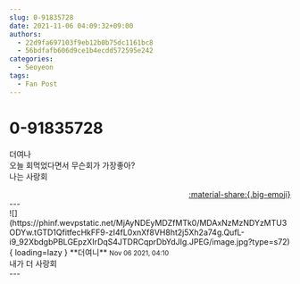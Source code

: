 ```yaml
---
slug: 0-91835728
date: 2021-11-06 04:09:32+09:00
authors:
  - 22d9fa697103f9eb12b0b75dc1161bc8
  - 56bdfafb606d9ce1b4ecdd572595e242
categories:
  - Seoyeon
tags:
  - Fan Post
---
```


# 0-91835728

<div class="post-container" markdown="1">
<div class="content-container md-sidebar__scrollwrap" markdown="1">

더여나 <br>오늘 회먹었다면서 무슨회가 가장좋아?<br>나는 사랑회

</div>
</div>

<div style="text-align: right;" markdown="1">
<a href="https://weverse.io/fromis9/fanpost/0-91835728" style="text-align: right;">:material-share:{.big-emoji}</a>
</div>
---

<div class="comments-container md-sidebar__scrollwrap" markdown="1">
<div class="comment" markdown="1">
<div class='id-container' markdown="1">
![](https://phinf.wevpstatic.net/MjAyNDEyMDZfMTk0/MDAxNzMzNDYzMTU3ODYw.tGTD1QfitfecHkFF9-zI4fL0xnXf8VH8ht2j5Xh2a74g.QufL-i9_92XbdgbPBLGEpzXIrDqS4JTDRCqprDbYdJIg.JPEG/image.jpg?type=s72){ loading=lazy }
**<span class="artist">더여니</span>** <small>Nov 06 2021, 04:10</small><br>
</div>
<div class='comment-body' markdown="1">
내가 더 사랑회
</div>
</div>
</div>
---
